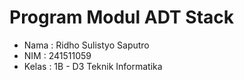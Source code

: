 # Program Modul ADT Stack

- Nama : Ridho Sulistyo Saputro
- NIM : 241511059
- Kelas : 1B - D3 Teknik Informatika
